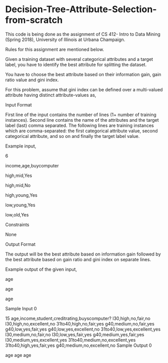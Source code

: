 # Decision-Tree-Attribute-Selection-from-scratch

This code is being done as the assignment of CS 412- Intro to Data Mining (Spring 2018), University of Illinois at Urbana Champaign.

Rules for this assignment are mentioned below.

Given a training dataset with several categorical attributes and a target label, you have to identify the best attribute for splitting the dataset.

You have to choose the best attribute based on their information gain, gain ratio value and gini index.

For this problem, assume that gini index can be defined over a multi-valued attribute having  distinct attribute-values as,


Input Format

First line of the input contains the number of lines (1+ number of training instances). Second line contains the name of the attributes and the target label (last) comma separated. The following lines are training instances which are comma-separated: the first categorical attribute value, second categorical attribute, and so on and finally the target label value.

Example input,

6

income,age,buycomputer

high,mid,Yes

high,mid,No

high,young,Yes

low,young,Yes

low,old,Yes

Constraints

None

Output Format

The output will be the best attribute based on information gain followed by the best attribute based on gain ratio and gini index on separate lines.

Example output of the given input,

age

age

age

Sample Input 0

15
age,income,student,creditrating,buyscomputer?
l30,high,no,fair,no
l30,high,no,excellent,no
31to40,high,no,fair,yes
g40,medium,no,fair,yes
g40,low,yes,fair,yes
g40,low,yes,excellent,no
31to40,low,yes,excellent,yes
l30,medium,no,fair,no
l30,low,yes,fair,yes
g40,medium,yes,fair,yes
l30,medium,yes,excellent,yes
31to40,medium,no,excellent,yes
31to40,high,yes,fair,yes
g40,medium,no,excellent,no
Sample Output 0

age
age
age
 

